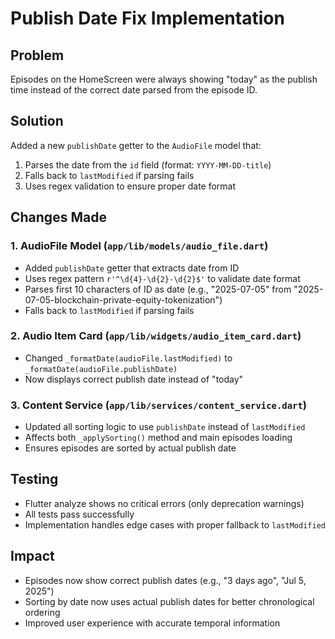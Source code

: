 # Publish Date Fix Implementation

## Problem

Episodes on the HomeScreen were always showing "today" as the publish time instead of the correct date parsed from the episode ID.

## Solution

Added a new `publishDate` getter to the `AudioFile` model that:

1. Parses the date from the `id` field (format: `YYYY-MM-DD-title`)
2. Falls back to `lastModified` if parsing fails
3. Uses regex validation to ensure proper date format

## Changes Made

### 1. AudioFile Model (`app/lib/models/audio_file.dart`)

- Added `publishDate` getter that extracts date from ID
- Uses regex pattern `r'^\d{4}-\d{2}-\d{2}$'` to validate date format
- Parses first 10 characters of ID as date (e.g., "2025-07-05" from "2025-07-05-blockchain-private-equity-tokenization")
- Falls back to `lastModified` if parsing fails

### 2. Audio Item Card (`app/lib/widgets/audio_item_card.dart`)

- Changed `_formatDate(audioFile.lastModified)` to `_formatDate(audioFile.publishDate)`
- Now displays correct publish date instead of "today"

### 3. Content Service (`app/lib/services/content_service.dart`)

- Updated all sorting logic to use `publishDate` instead of `lastModified`
- Affects both `_applySorting()` method and main episodes loading
- Ensures episodes are sorted by actual publish date

## Testing

- Flutter analyze shows no critical errors (only deprecation warnings)
- All tests pass successfully
- Implementation handles edge cases with proper fallback to `lastModified`

## Impact

- Episodes now show correct publish dates (e.g., "3 days ago", "Jul 5, 2025")
- Sorting by date now uses actual publish dates for better chronological ordering
- Improved user experience with accurate temporal information
